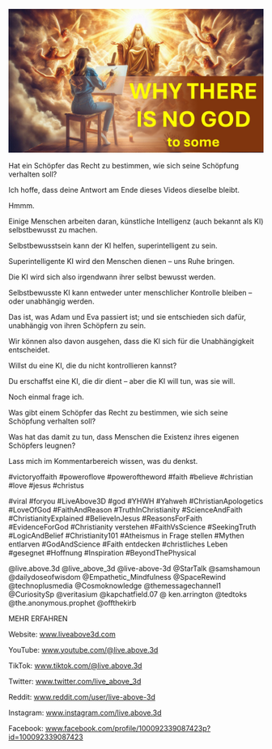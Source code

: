 ![Video cover image](../cover.jpg "cover photo")

Hat ein Schöpfer das Recht zu bestimmen, wie sich seine Schöpfung verhalten soll?

Ich hoffe, dass deine Antwort am Ende dieses Videos dieselbe bleibt.

Hmmm.

Einige Menschen arbeiten daran, künstliche Intelligenz (auch bekannt als KI) selbstbewusst zu machen.

Selbstbewusstsein kann der KI helfen, superintelligent zu sein.

Superintelligente KI wird den Menschen dienen – uns Ruhe bringen.

Die KI wird sich also irgendwann ihrer selbst bewusst werden.

Selbstbewusste KI kann entweder unter menschlicher Kontrolle bleiben – oder unabhängig werden.

Das ist, was Adam und Eva passiert ist; und sie entschieden sich dafür, unabhängig von ihren Schöpfern zu sein.

Wir können also davon ausgehen, dass die KI sich für die Unabhängigkeit entscheidet.

Willst du eine KI, die du nicht kontrollieren kannst?

Du erschaffst eine KI, die dir dient – ​​aber die KI will tun, was sie will.

Noch einmal frage ich.

Was gibt einem Schöpfer das Recht zu bestimmen, wie sich seine Schöpfung verhalten soll?

Was hat das damit zu tun, dass Menschen die Existenz ihres eigenen Schöpfers leugnen?

Lass mich im Kommentarbereich wissen, was du denkst.

#victoryoffaith #poweroflove #poweroftheword #faith #believe #christian #love #jesus #christus

#viral #foryou #LiveAbove3D #god #YHWH #Yahweh #ChristianApologetics #LoveOfGod #FaithAndReason #TruthInChristianity #ScienceAndFaith #ChristianityExplained #BelieveInJesus #ReasonsForFaith #EvidenceForGod #Christianity verstehen #FaithVsScience #SeekingTruth #LogicAndBelief #Christianity101 #Atheismus in Frage stellen #Mythen entlarven #GodAndScience #Faith entdecken #christliches Leben #gesegnet #Hoffnung #Inspiration #BeyondThePhysical

@live.above.3d @live_above_3d @live-above-3d @StarTalk @samshamoun @dailydoseofwisdom @Empathetic_Mindfulness @SpaceRewind @technoplusmedia @Cosmoknowledge @themessagechannel1 @CuriositySp @veritasium @kapchatfield.07 @ ken.arrington @tedtoks @the.anonymous.prophet @offthekirb

MEHR ERFAHREN

Website: www.liveabove3d.com

YouTube: www.youtube.com/@live.above.3d

TikTok: www.tiktok.com/@live.above.3d

Twitter: www.twitter.com/live_above_3d

Reddit: www.reddit.com/user/live-above-3d

 Instagram: www.instagram.com/live.above.3d

Facebook: www.facebook.com/profile/100092339087423p?id=100092339087423
